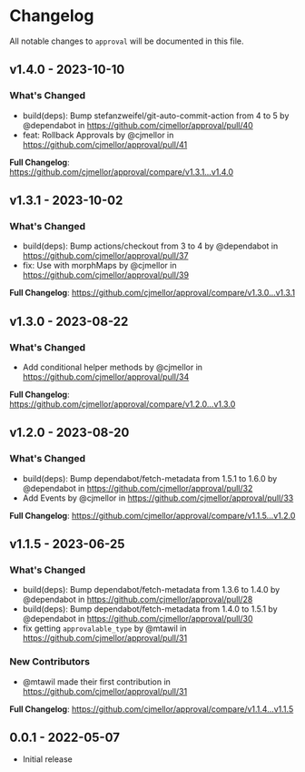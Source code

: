 # Changelog

All notable changes to `approval` will be documented in this file.

## v1.4.0 - 2023-10-10

### What's Changed

- build(deps): Bump stefanzweifel/git-auto-commit-action from 4 to 5 by @dependabot in https://github.com/cjmellor/approval/pull/40
- feat: Rollback Approvals by @cjmellor in https://github.com/cjmellor/approval/pull/41

**Full Changelog**: https://github.com/cjmellor/approval/compare/v1.3.1...v1.4.0

## v1.3.1 - 2023-10-02

### What's Changed

- build(deps): Bump actions/checkout from 3 to 4 by @dependabot in https://github.com/cjmellor/approval/pull/37
- fix: Use with morphMaps by @cjmellor in https://github.com/cjmellor/approval/pull/39

**Full Changelog**: https://github.com/cjmellor/approval/compare/v1.3.0...v1.3.1

## v1.3.0 - 2023-08-22

### What's Changed

- Add conditional helper methods by @cjmellor in https://github.com/cjmellor/approval/pull/34

**Full Changelog**: https://github.com/cjmellor/approval/compare/v1.2.0...v1.3.0

## v1.2.0 - 2023-08-20

### What's Changed

- build(deps): Bump dependabot/fetch-metadata from 1.5.1 to 1.6.0 by @dependabot in https://github.com/cjmellor/approval/pull/32
- Add Events by @cjmellor in https://github.com/cjmellor/approval/pull/33

**Full Changelog**: https://github.com/cjmellor/approval/compare/v1.1.5...v1.2.0

## v1.1.5 - 2023-06-25

### What's Changed

- build(deps): Bump dependabot/fetch-metadata from 1.3.6 to 1.4.0 by @dependabot in https://github.com/cjmellor/approval/pull/28
- build(deps): Bump dependabot/fetch-metadata from 1.4.0 to 1.5.1 by @dependabot in https://github.com/cjmellor/approval/pull/30
- fix getting `approvalable_type` by @mtawil in https://github.com/cjmellor/approval/pull/31

### New Contributors

- @mtawil made their first contribution in https://github.com/cjmellor/approval/pull/31

**Full Changelog**: https://github.com/cjmellor/approval/compare/v1.1.4...v1.1.5

## 0.0.1 - 2022-05-07

- Initial release
